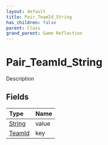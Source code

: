 ```yaml
---
layout: default
title: Pair_TeamId_String
has_children: false
parent: Class
grand_parent: Game Reflection
---
```

# Pair_TeamId_String
Description 

## Fields

| Type | Name |
|:-------------|:--------------|
| [String](/docs/game-reflection/components/string) | value |
| [TeamId](/docs/game-reflection/classes/team_id) | key |

